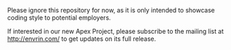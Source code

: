 
Please ignore this repository for now, as it is only intended to showcase coding style to potential employers.

If interested in our new Apex Project, please subscribe to the mailing list at http://envrin.com/ to get updates on its full release.


